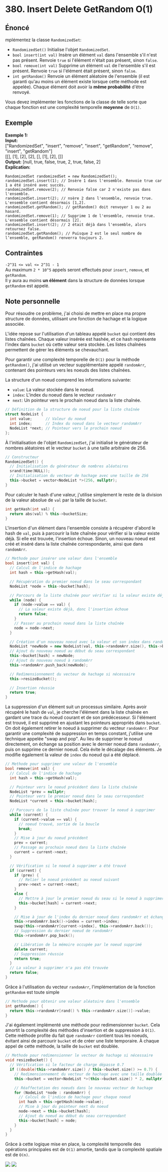 # 380. Insert Delete GetRandom O(1)

## Énoncé

mplémentez la classe `RandomizedSet`:

- `RandomizedSet()` Initialise l'objet `RandomizedSet`.
- `bool insert(int val)` Insère un élément `val` dans l'ensemble s'il n'est pas présent. Renvoie `true` si l'élément n'était pas présent, sinon `false`.
- `bool remove(int val)` Supprime un élément `val` de l'ensemble s'il est présent. Renvoie `true` si l'élément était présent, sinon `false`.
- `int getRandom()` Renvoie un élément aléatoire de l'ensemble (il est garanti qu'au moins un élément existe lorsque cette méthode est appelée). Chaque élément doit avoir la **même probabilité** d'être renvoyé.

Vous devez implémenter les fonctions de la classe de telle sorte que chaque fonction est une complexité temporelle **moyenne** de `O(1)`.

## Exemple

**Exemple 1:**  
**Input:**  
["RandomizedSet", "insert", "remove", "insert", "getRandom", "remove", "insert", "getRandom"]  
[[], [1], [2], [2], [], [1], [2], []]  
**Output:** [null, true, false, true, 2, true, false, 2]  
**Explication:**

```
RandomizedSet randomizedSet = new RandomizedSet();
randomizedSet.insert(1); // Insère 1 dans l'ensemble. Renvoie true car 1 a été inséré avec succès.
randomizedSet.remove(2); // Renvoie false car 2 n'existe pas dans l'ensemble.
randomizedSet.insert(2); // nsère 2 dans l'ensemble, renvoie true. L'ensemble contient désormais [1,2].
randomizedSet.getRandom(); // getRandom() doit renvoyer 1 ou 2 au hasard.
randomizedSet.remove(1); // Supprime 1 de l'ensemble, renvoie true. L'ensemble contient désormais [2].
randomizedSet.insert(2); // 2 était déjà dans l'ensemble, alors retournez false.
randomizedSet.getRandom(); // Puisque 2 est le seul nombre de l’ensemble, getRandom() renverra toujours 2.
```

## Contraintes

`-2^31 <= val <= 2^31 - 1`  
Au maximum `2 * 10^5` appels seront effectués pour `insert`, `remove`, et `getRandom`.  
Il y aura au moins **un élément** dans la structure de données lorsque `getRandom` est appelé.

## Note personnelle

Pour résoudre ce problème, j'ai choisi de mettre en place ma propre structure de données, utilisant une fonction de hachage et la logique associée.

L'idée repose sur l'utilisation d'un tableau appelé `bucket` qui contient des listes chaînées. Chaque valeur insérée est hashée, et ce hash représente l'index dans `bucket` où cette valeur sera stockée. Les listes chaînées permettent de gérer les éléments se chevauchant.

Pour garantir une complexité temporelle de `O(1)` pour la méthode `getRandom()`, j'ai utilisé un vecteur supplémentaire appelé `randomArr`, contenant des pointeurs vers les noeuds des listes chaînées.

La structure d'un noeud comprend les informations suivante:

- `value`: La valeur stockée dans le noeud.
- `index`: L'index du noeud dans le vecteur `randomArr`
- `next`: Un pointeur vers le prochain noeud dans la liste chaînée.

```cpp
// Définition de la structure de noeud pour la liste chaînée
struct NodeList {
  int value;      // Valeur du noeud
  int index;      // Index du noeud dans le vecteur randomArr
  NodeList *next; // Pointeur vers le prochain noeud
};
```

À l'initialisation de l'objet `RandomizedSet`, j'ai initialisé le générateur de nombres aléatoires et le vecteur `bucket` à une taille arbitraire de 256.

```cpp
// Constructeur
RandomizedSet() {
  // Initialisation du générateur de nombres aléatoires
  srand(time(NULL));
  // Initialisation du vecteur de hachage avec une taille de 256
  this->bucket = vector<NodeList *>(256, nullptr);
}
```

Pour calculer le hash d'une valeur, j'utilise simplement le reste de la division de la valeur absolue de `val` par la taille de `bucket`.

```cpp
int getHash(int val) {
  return abs(val) % this->bucketSize;
}
```

L'insertion d'un élément dans l'ensemble consiste à récupérer d'abord le hash de `val`, puis à parcourir la liste chaînée pour vérifier si la valeur existe déjà. Si elle est trouvée, l'insertion échoue. Sinon, un nouveau noeud est créé et inséré dans la liste chaînée correspondante, ainsi que dans `randomArr`.

```cpp
// Methode pour insérer une valeur dans l'ensemble
bool insert(int val) {
  // Calcul de l'indice de hachage
  int hash = this->getHash(val);

  // Récupération du premier noeud dans le seau correspondant
  NodeList *node = this->bucket[hash];

  // Parcours de la liste chaînée pour vérifier si la valeur existe déjà
  while (node) {
    if (node->value == val) {
      // La valeur existe déjà, donc l'insertion échoue
      return false;
    }
    // Passer au prochain noeud dans la liste chaînée
    node = node->next;
  }

  // Création d'un nouveau noeud avec la valeur et son index dans randomArr
  NodeList *newNode = new NodeList(val, this->randomArr.size(), this->bucket[hash]);
  // Ajout du nouveau noeud au début du seau correspondant
  this->bucket[hash] = newNode;
  // Ajout du nouveau noeud à randomArr
  this->randomArr.push_back(newNode);

  // Redimensionnement du vecteur de hachage si nécessaire
  this->resizeBucket();

  // Insertion réussie
  return true;
}
```

La suppression d'un élément suit un processus similaire. Après avoir récupéré le hash de `val`, je cherche l'élément dans la liste chaînée en gardant une trace du noeud courant et de son prédécesseur. Si l'élément est trouvé, il est supprimé en ajustant les pointeurs appropriés dans `bucket`. On doit également retirer le noeud à supprimer du vecteur `randomArr`. Pour garantir une complexité de suppression en temps constant, j'utilise une technique appelée "swap and pop". Au lieu de supprimer le noeud directement, on échange sa position avec le dernier noeud dans `randomArr`, puis on supprime ce dernier noeud. Cela évite le décalage des éléments. Je modifie également la valeur de `index` du noeud qui a été déplacé.

```cpp
// Methode pour supprimer une valeur de l'ensemble
bool remove(int val) {
  // Calcul de l'indice de hachage
  int hash = this->getHash(val);

  // Pointeur vers le noeud précédent dans la liste chaînée
  NodeList *prev = nullptr;
  // Pointeur vers le premier noeud dans le seau correspondant
  NodeList *current = this->bucket[hash];

  // Parcours de la liste chaînée pour trouver le noeud à supprimer
  while (current) {
    if (current->value == val) {
      // noeud trouvé, sortie de la boucle
      break;
    }
    // Mise à jour du noeud précédent
    prev = current;
    // Passage au prochain noeud dans la liste chaînée
    current = current->next;
  }

  // Vérification si le noeud à supprimer a été trouvé
  if (current) {
    if (prev) {
      // Relier le noeud précédent au noeud suivant
      prev->next = current->next;
    }
    else {
      // Mettre à jour le premier noeud du seau si le noeud à supprimer est en tête
      this->bucket[hash] = current->next;
    }

    // Mise à jour de l'index du dernier noeud dans randomArr et échange avec le noeud à supprimer
    this->randomArr.back()->index = current->index;
    swap(this->randomArr[current->index], this->randomArr.back());
    // Suppression du dernier noeud de randomArr
    this->randomArr.pop_back();

    // Libération de la mémoire occupée par le noeud supprimé
    delete current;
    // Suppression réussie
    return true;
  }
  // La valeur à supprimer n'a pas été trouvée
  return false;
}
```

Grâce à l'utilisation du vecteur `randomArr`, l'implémentation de la fonction `getRandom` est toute simple

```cpp
// Methode pour obtenir une valeur aléatoire dans l'ensemble
int getRandom() {
  return this->randomArr[rand() % this->randomArr.size()]->value;
}
```

J'ai également implémenté une méthode pour redimensionner `bucket`. Cela amortit la complexité des méthodes d'insertion et de suppression à `O(1)`. Cette méthode profite du fait que `randomArr` contient tous les noeuds, évitant ainsi de parcourir `bucket` et de créer une liste temporaire. À chaque appel de cette méthode, la taille de `bucket` est doublée.

```cpp
// Methode pour redimensionner le vecteur de hachage si nécessaire
void resizeBucket() {
  // Vérification si le facteur de charge dépasse 0.7
  if ((double)this->randomArr.size() / this->bucket.size() >= 0.7) {
    // Redimensionnement du vecteur de hachage avec une taille doublée
    this->bucket = vector<NodeList *>(this->bucket.size() * 2, nullptr);

    // Réaffectation des noeuds dans le nouveau vecteur de hachage
    for (NodeList *node : randomArr) {
      // Calcul de l'indice de hachage pour chaque noeud
      int hash = this->getHash(node->value);
      // Mise à jour du pointeur next du noeud
      node->next = this->bucket[hash];
      // Ajout du noeud au début du seau correspondant
      this->bucket[hash] = node;
    }
  }
}
```

Grâce à cette logique mise en place, la complexité temporelle des opérations principales est de `O(1)` amortie, tandis que la complexité spatiale est de `O(n)`.

<img src="./imgs/runtime.png"/>
<img src="./imgs/memory.png"/>
